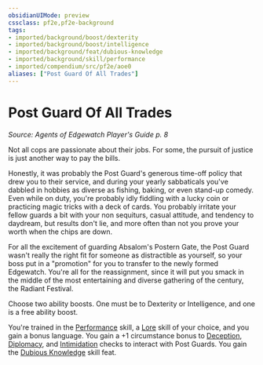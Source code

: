 ```yaml
---
obsidianUIMode: preview
cssclass: pf2e,pf2e-background
tags:
- imported/background/boost/dexterity
- imported/background/boost/intelligence
- imported/background/feat/dubious-knowledge
- imported/background/skill/performance
- imported/compendium/src/pf2e/aoe0
aliases: ["Post Guard Of All Trades"]
---
```

# Post Guard Of All Trades
*Source: Agents of Edgewatch Player's Guide p. 8*  

Not all cops are passionate about their jobs. For some, the pursuit of justice is just another way to pay the bills.

Honestly, it was probably the Post Guard's generous time-off policy that drew you to their service, and during your yearly sabbaticals you've dabbled in hobbies as diverse as fishing, baking, or even stand-up comedy. Even while on duty, you're probably idly fiddling with a lucky coin or practicing magic tricks with a deck of cards. You probably irritate your fellow guards a bit with your non sequiturs, casual attitude, and tendency to daydream, but results don't lie, and more often than not you prove your worth when the chips are down.

For all the excitement of guarding Absalom's Postern Gate, the Post Guard wasn't really the right fit for someone as distractible as yourself, so your boss put in a "promotion" for you to transfer to the newly formed Edgewatch. You're all for the reassignment, since it will put you smack in the middle of the most entertaining and diverse gathering of the century, the Radiant Festival.

Choose two ability boosts. One must be to Dexterity or Intelligence, and one is a free ability boost.

You're trained in the [Performance](../../skills.md#Performance) skill, a [Lore](../../skills.md#Lore) skill of your choice, and you gain a bonus language. You gain a +1 circumstance bonus to [Deception](../../skills.md#Deception), [Diplomacy](../../skills.md#Diplomacy), and [Intimidation](../../skills.md#Intimidation) checks to interact with Post Guards. You gain the [Dubious Knowledge](../../feats/dubious-knowledge.md) skill feat.